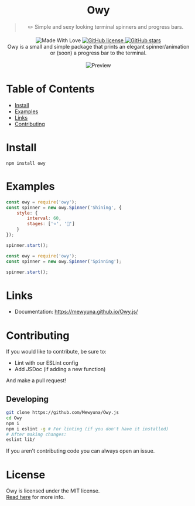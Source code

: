 <div align="center">
	<h1 align="center">Owy</h1>
	<blockquote align="center">✏️ Simple and sexy looking terminal spinners and progress bars.</blockquote>
	<p>
		<img alt="Made With Love" src="https://forthebadge.com/images/badges/built-with-love.svg">
		<a href="https://github.com/Mewyuna/Owy.js/blob/master/LICENSE">
			<img alt="GitHub license" src="https://img.shields.io/github/license/Mewyuna/Owy.js?style=for-the-badge">
		</a>
		<a href="https://github.com/Mewyuna.js/Owy.js/stargazers">
			<img alt="GitHub stars" src="https://img.shields.io/github/stars/Mewyuna/Owy.js?style=for-the-badge">
		</a>
		<br>
		Owy is a small and simple package that prints an elegant spinner/animation or (soon) a progress bar to the terminal.
		<br><br>
		<img alt="Preview" src="https://modeus.is-inside.me/G8jJetlj.gif">
	</p>
</div>

# Table of Contents
- [Install](#install)
- [Examples](#examples)
- [Links](#links)
- [Contributing](#contributing)

# Install
`npm install owy`
 
# Examples
```js
const owy = require('owy');
const spinner = new owy.Spinner('Shining', {
	style: {
		interval: 60,
		stages: ['⭐', '🌟']
	}
});

spinner.start();
```
```js
const owy = require('owy');
const spinner = new owy.Spinner('Spinning');

spinner.start();
```

# Links
- Documentation: https://mewyuna.github.io/Owy.js/ 

# Contributing
If you would like to contribute, be sure to:
- Lint with our ESLint config
- Add JSDoc (if adding a new function)  

And make a pull request!  

## Developing
```sh
git clone https://github.com/Mewyuna/Owy.js
cd Owy
npm i
npm i eslint -g # For linting (if you don't have it installed)
# After making changes:
eslint lib/
```

If you aren't contributing code you can always open an issue.
# License
Owy is licensed under the MIT license.  
[Read here](LICENSE) for more info.
